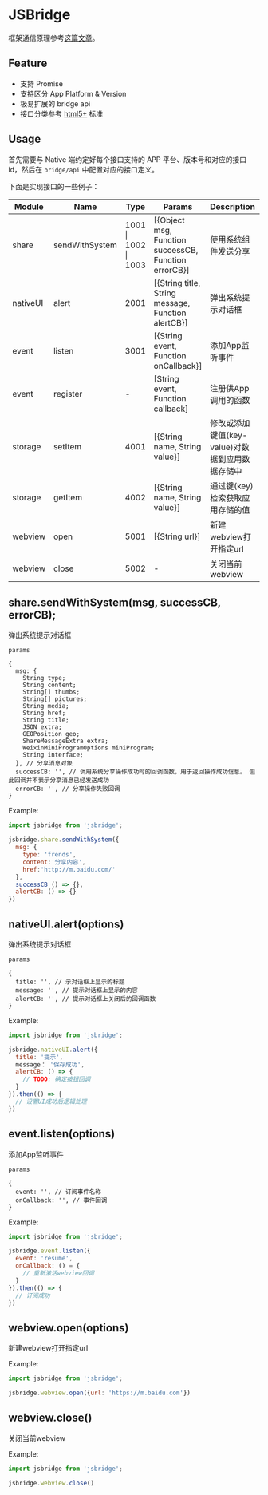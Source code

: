 # JSBridge


框架通信原理参考[这篇文章](https://sevody.github.io/2019/11/10/jsbridge-mechanisms/)。

## Feature
- 支持 Promise
- 支持区分 App Platform & Version
- 极易扩展的 bridge api
- 接口分类参考 [html5+](http://www.html5plus.org/doc/h5p.html) 标准

## Usage

首先需要与 Native 端约定好每个接口支持的 APP 平台、版本号和对应的接口 id，然后在 `bridge/api` 中配置对应的接口定义。

下面是实现接口的一些例子：

| Module | Name | Type | Params | Description | Support |
| --- | --- | --- | --- | --- | --- |
| share | sendWithSystem | 1001 \| 1002 \| 1003 | [{Object msg, Function successCB, Function errorCB}] | 使用系统组件发送分享 | MyAApp \| MyBApp \| MyCApp |
| nativeUI | alert | 2001 | [{String title, String message, Function alertCB}] | 弹出系统提示对话框 | MyAApp |
| event  | listen | 3001 | [{String event, Function onCallback}] | 添加App监听事件 | MyCApp2.0 |
| event | register | - | [String event, Function callback] | 注册供App调用的函数 | MyCApp2.0 |
| storage  | setItem | 4001 | [{String name, String value}] | 修改或添加键值(key-value)对数据到应用数据存储中 | MyCApp |
| storage  | getItem | 4002 | [{String name, String value}] | 通过键(key)检索获取应用存储的值 | MyCApp |
| webview | open | 5001 | [{String url}] | 新建webview打开指定url | -- |
| webview | close | 5002 | - | 关闭当前webview | -- |


share.sendWithSystem(msg, successCB, errorCB);
-------------------------------

弹出系统提示对话框

`params`

    {
      msg: {
        String type;
        String content;
        String[] thumbs;
        String[] pictures;
        String media;
        String href;
        String title;
        JSON extra;
        GEOPosition geo;
        ShareMessageExtra extra;
        WeixinMiniProgramOptions miniProgram;
        String interface;
      }, // 分享消息对象
      successCB: '', // 调用系统分享操作成功时的回调函数，用于返回操作成功信息。 但此回调并不表示分享消息已经发送成功
      errorCB: '', // 分享操作失败回调
    }

Example:

```js
import jsbridge from 'jsbridge';

jsbridge.share.sendWithSystem({
  msg: {
    type: 'frends',
    content:'分享内容',
    href:'http://m.baidu.com/'
  },
  successCB () => {},
  alertCB: () => {}
})
```


nativeUI.alert(options)
-------------------------------

弹出系统提示对话框

`params`

    {
      title: '', // 示对话框上显示的标题
      message: '', // 提示对话框上显示的内容
      alertCB: '', // 提示对话框上关闭后的回调函数
    }

Example:

```js
import jsbridge from 'jsbridge';

jsbridge.nativeUI.alert({
  title: '提示',
  message： '保存成功',
  alertCB: () => {
    // TODO: 确定按钮回调
  }
}).then(() => {
  // 设置UI成功后逻辑处理
})
```

event.listen(options)
-------------------------------

添加App监听事件

`params`

    {
      event: '', // 订阅事件名称
      onCallback: '', // 事件回调
    }

Example:

```js
import jsbridge from 'jsbridge';

jsbridge.event.listen({
  event: 'resume',
  onCallback: () = {
    // 重新激活webview回调
  }
}).then(() => {
  // 订阅成功
})
```

webview.open(options)
-------------------------------

新建webview打开指定url

Example:

```js
import jsbridge from 'jsbridge';

jsbridge.webview.open({url: 'https://m.baidu.com'})
```
webview.close()
-------------------------------

关闭当前webview

Example:

```js
import jsbridge from 'jsbridge';

jsbridge.webview.close()
```